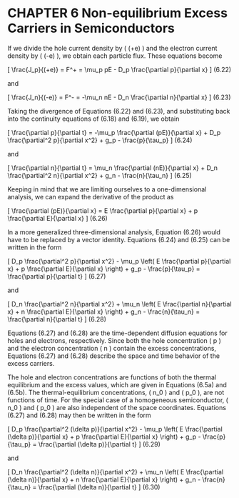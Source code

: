 # CHAPTER 6 Non-equilibrium Excess Carriers in Semiconductors

If we divide the hole current density by \( (+e) \) and the electron current density by \( (-e) \), we obtain each particle flux. These equations become

\[
\frac{J_p}{(+e)} = F^+ = \mu_p pE - D_p \frac{\partial p}{\partial x}
\]
(6.22)

and

\[
\frac{J_n}{(-e)} = F^- = -\mu_n nE - D_n \frac{\partial n}{\partial x}
\]
(6.23)

Taking the divergence of Equations (6.22) and (6.23), and substituting back into the continuity equations of (6.18) and (6.19), we obtain

\[
\frac{\partial p}{\partial t} = -\mu_p \frac{\partial (pE)}{\partial x} + D_p \frac{\partial^2 p}{\partial x^2} + g_p - \frac{p}{\tau_p}
\]
(6.24)

and

\[
\frac{\partial n}{\partial t} = \mu_n \frac{\partial (nE)}{\partial x} + D_n \frac{\partial^2 n}{\partial x^2} + g_n - \frac{n}{\tau_n}
\]
(6.25)

Keeping in mind that we are limiting ourselves to a one-dimensional analysis, we can expand the derivative of the product as

\[
\frac{\partial (pE)}{\partial x} = E \frac{\partial p}{\partial x} + p \frac{\partial E}{\partial x}
\]
(6.26)

In a more generalized three-dimensional analysis, Equation (6.26) would have to be replaced by a vector identity. Equations (6.24) and (6.25) can be written in the form

\[
D_p \frac{\partial^2 p}{\partial x^2} - \mu_p \left( E \frac{\partial p}{\partial x} + p \frac{\partial E}{\partial x} \right) + g_p - \frac{p}{\tau_p} = \frac{\partial p}{\partial t}
\]
(6.27)

and

\[
D_n \frac{\partial^2 n}{\partial x^2} + \mu_n \left( E \frac{\partial n}{\partial x} + n \frac{\partial E}{\partial x} \right) + g_n - \frac{n}{\tau_n} = \frac{\partial n}{\partial t}
\]
(6.28)

Equations (6.27) and (6.28) are the time-dependent diffusion equations for holes and electrons, respectively. Since both the hole concentration \( p \) and the electron concentration \( n \) contain the excess concentrations, Equations (6.27) and (6.28) describe the space and time behavior of the excess carriers.

The hole and electron concentrations are functions of both the thermal equilibrium and the excess values, which are given in Equations (6.5a) and (6.5b). The thermal-equilibrium concentrations, \( n_0 \) and \( p_0 \), are not functions of time. For the special case of a homogeneous semiconductor, \( n_0 \) and \( p_0 \) are also independent of the space coordinates. Equations (6.27) and (6.28) may then be written in the form

\[
D_p \frac{\partial^2 (\delta p)}{\partial x^2} - \mu_p \left( E \frac{\partial (\delta p)}{\partial x} + p \frac{\partial E}{\partial x} \right) + g_p - \frac{p}{\tau_p} = \frac{\partial (\delta p)}{\partial t}
\]
(6.29)

and

\[
D_n \frac{\partial^2 (\delta n)}{\partial x^2} + \mu_n \left( E \frac{\partial (\delta n)}{\partial x} + n \frac{\partial E}{\partial x} \right) + g_n - \frac{n}{\tau_n} = \frac{\partial (\delta n)}{\partial t}
\]
(6.30)